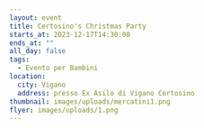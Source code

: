 ```yaml
---
layout: event
title: Certosino's Christmas Party
starts_at: 2023-12-17T14:30:00
ends_at: ""
all_day: false
tags:
  - Evento per Bambini
location:
  city: Vigano
  address: presso Ex Asilo di Vigano Certosino
thumbnail: images/uploads/mercatini1.png
flyer: images/uploads/1.png
---
```


